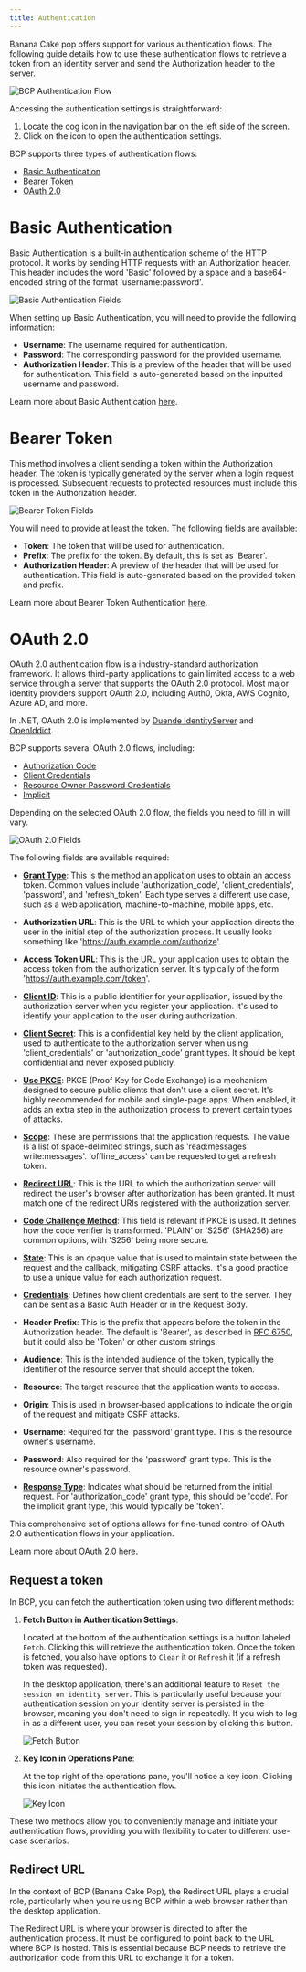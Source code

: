 ```yaml
---
title: Authentication
---
```


Banana Cake pop offers support for various authentication flows. The following guide details how to use these authentication flows to retrieve a token from an identity server and send the Authorization header to the server.

![BCP Authentication Flow](images/auth-0.png)

Accessing the authentication settings is straightforward:

1. Locate the cog icon in the navigation bar on the left side of the screen.
2. Click on the icon to open the authentication settings.

BCP supports three types of authentication flows:

- [Basic Authentication](/docs/bananacakepop/v2/documents/authentication#basic-authentication)
- [Bearer Token](/docs/bananacakepop/v2/documents/authentication#bearer-token)
- [OAuth 2.0](/docs/bananacakepop/v2/documents/authentication#oauth-20)

# Basic Authentication

Basic Authentication is a built-in authentication scheme of the HTTP protocol. It works by sending HTTP requests with an Authorization header. This header includes the word 'Basic' followed by a space and a base64-encoded string of the format 'username:password'.

![Basic Authentication Fields](images/auth-1.png)

When setting up Basic Authentication, you will need to provide the following information:

- **Username**: The username required for authentication.
- **Password**: The corresponding password for the provided username.
- **Authorization Header**: This is a preview of the header that will be used for authentication. This field is auto-generated based on the inputted username and password.

Learn more about Basic Authentication [here](https://en.wikipedia.org/wiki/Basic_access_authentication).

# Bearer Token

This method involves a client sending a token within the Authorization header. The token is typically generated by the server when a login request is processed. Subsequent requests to protected resources must include this token in the Authorization header.

![Bearer Token Fields](images/auth-2.png)

You will need to provide at least the token. The following fields are available:

- **Token**: The token that will be used for authentication.
- **Prefix**: The prefix for the token. By default, this is set as 'Bearer'.
- **Authorization Header**: A preview of the header that will be used for authentication. This field is auto-generated based on the provided token and prefix.

Learn more about Bearer Token Authentication [here](https://swagger.io/docs/specification/authentication/bearer-authentication/).
# OAuth 2.0

OAuth 2.0 authentication flow is a industry-standard authorization framework. It allows third-party applications to gain limited access to a web service through a server that supports the OAuth 2.0 protocol. Most major identity providers support OAuth 2.0, including Auth0, Okta, AWS Cognito, Azure AD, and more.

In .NET, OAuth 2.0 is implemented by [Duende IdentityServer](https://duendesoftware.com/products/identityserver) and [OpenIddict](https://documentation.openiddict.com/).

BCP supports several OAuth 2.0 flows, including:

- [Authorization Code](https://auth0.com/docs/flows/authorization-code-flow)
- [Client Credentials](https://auth0.com/docs/flows/client-credentials-flow)
- [Resource Owner Password Credentials](https://auth0.com/docs/flows/resource-owner-password-flow)
- [Implicit](https://auth0.com/docs/get-started/authentication-and-authorization-flow/implicit-flow-with-form-post)

Depending on the selected OAuth 2.0 flow, the fields you need to fill in will vary.

![OAuth 2.0 Fields](images/auth-3.png)

The following fields are available required:

- **[Grant Type](https://datatracker.ietf.org/doc/html/rfc6749#section-1.3)**: This is the method an application uses to obtain an access token. Common values include 'authorization_code', 'client_credentials', 'password', and 'refresh_token'. Each type serves a different use case, such as a web application, machine-to-machine, mobile apps, etc.

- **Authorization URL**: This is the URL to which your application directs the user in the initial step of the authorization process. It usually looks something like 'https://auth.example.com/authorize'.

- **Access Token URL**: This is the URL your application uses to obtain the access token from the authorization server. It's typically of the form 'https://auth.example.com/token'.

- **[Client ID](https://datatracker.ietf.org/doc/html/rfc6749#section-2.2)**: This is a public identifier for your application, issued by the authorization server when you register your application. It's used to identify your application to the user during authorization.

- **[Client Secret](https://datatracker.ietf.org/doc/html/rfc6749#section-2.3.1)**: This is a confidential key held by the client application, used to authenticate to the authorization server when using 'client_credentials' or 'authorization_code' grant types. It should be kept confidential and never exposed publicly.

- **[Use PKCE](https://datatracker.ietf.org/doc/html/rfc7636)**: PKCE (Proof Key for Code Exchange) is a mechanism designed to secure public clients that don't use a client secret. It's highly recommended for mobile and single-page apps. When enabled, it adds an extra step in the authorization process to prevent certain types of attacks.

- **[Scope](https://datatracker.ietf.org/doc/html/rfc6749#section-3.3)**: These are permissions that the application requests. The value is a list of space-delimited strings, such as 'read:messages write:messages'. 'offline_access' can be requested to get a refresh token.

- **[Redirect URL](https://datatracker.ietf.org/doc/html/rfc6749#section-3.1.2)**: This is the URL to which the authorization server will redirect the user's browser after authorization has been granted. It must match one of the redirect URIs registered with the authorization server.

- **[Code Challenge Method](https://datatracker.ietf.org/doc/html/rfc7636#section-4.2)**: This field is relevant if PKCE is used. It defines how the code verifier is transformed. 'PLAIN' or 'S256' (SHA256) are common options, with 'S256' being more secure.

- **[State](https://datatracker.ietf.org/doc/html/rfc6749#section-4.1.1)**: This is an opaque value that is used to maintain state between the request and the callback, mitigating CSRF attacks. It's a good practice to use a unique value for each authorization request.

- **[Credentials](https://datatracker.ietf.org/doc/html/rfc6749#section-2.3)**: Defines how client credentials are sent to the server. They can be sent as a Basic Auth Header or in the Request Body.

- **Header Prefix**: This is the prefix that appears before the token in the Authorization header. The default is 'Bearer', as described in [RFC 6750](https://datatracker.ietf.org/doc/html/rfc6750), but it could also be 'Token' or other custom strings.

- **Audience**: This is the intended audience of the token, typically the identifier of the resource server that should accept the token.

- **Resource**: The target resource that the application wants to access.

- **Origin**: This is used in browser-based applications to indicate the origin of the request and mitigate CSRF attacks.

- **Username**: Required for the 'password' grant type. This is the resource owner's username.

- **Password**: Also required for the 'password' grant type. This is the resource owner's password.

- **[Response Type](https://datatracker.ietf.org/doc/html/rfc6749#section-3.1.1)**: Indicates what should be returned from the initial request. For 'authorization_code' grant type, this should be 'code'. For the implicit grant type, this would typically be 'token'.

This comprehensive set of options allows for fine-tuned control of OAuth 2.0 authentication flows in your application.

Learn more about OAuth 2.0 [here](https://oauth.net/2/).

## Request a token

In BCP, you can fetch the authentication token using two different methods:

1. **Fetch Button in Authentication Settings**:

   Located at the bottom of the authentication settings is a button labeled `Fetch`. Clicking this will retrieve the authentication token. Once the token is fetched, you also have options to `Clear` it or `Refresh` it (if a refresh token was requested).

   In the desktop application, there's an additional feature to `Reset the session on identity server`. This is particularly useful because your authentication session on your identity server is persisted in the browser, meaning you don't need to sign in repeatedly. If you wish to log in as a different user, you can reset your session by clicking this button.

   ![Fetch Button](images/auth-5.png)

2. **Key Icon in Operations Pane**:

   At the top right of the operations pane, you'll notice a key icon. Clicking this icon initiates the authentication flow.

   ![Key Icon](images/auth-4.png)

These two methods allow you to conveniently manage and initiate your authentication flows, providing you with flexibility to cater to different use-case scenarios.

## Redirect URL

In the context of BCP (Banana Cake Pop), the Redirect URL plays a crucial role, particularly when you're using BCP within a web browser rather than the desktop application.

The Redirect URL is where your browser is directed to after the authentication process. It must be configured to point back to the URL where BCP is hosted. This is essential because BCP needs to retrieve the authorization code from this URL to exchange it for a token.
